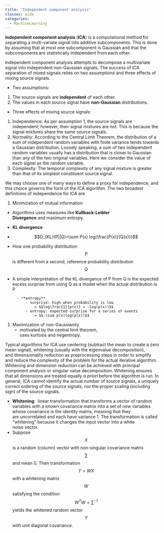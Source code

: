 ```yaml
---
title: "Independent component analysis"
classes: wide 
categories:
  - MachineLearning
---
```



**independent component analysis** (**ICA**) is a computational method for separating a multi-variate signal into additive subcomponents. This is done by assuming that at most one subcomponent is Gaussian and that the subcomponents are statistically independent from each other.

Independent component analysis attempts to decompose a multivariate signal into independent non-Gaussian signals. The success of ICA separation of mixed signals relies on two assumptions and three effects of mixing source signals.
- Two assumptions:
1. The source signals are **independent** of each other.
2. The values in each source signal have **non-Gaussian** distributions.
- Three effects of mixing source signals:
1. Independence: As per assumption 1, the source signals are independent; however, their signal mixtures are not. This is because the signal mixtures share the same source signals.
2. Normality: According to the Central Limit Theorem, the distribution of a sum of independent random variables with finite variance tends towards a Gaussian distribution. Loosely speaking, a sum of two independent random variables usually has a distribution that is closer to Gaussian than any of the two original variables. Here we consider the value of each signal as the random variable.
3. Complexity: The temporal complexity of any signal mixture is greater than that of its simplest constituent source signal.

We may choose one of many ways to define a proxy for independence, and this choice governs the form of the ICA algorithm. The two broadest definitions of independence for ICA are
1. Minimization of mutual information
- Algorithms uses measures like **Kullback-Leibler Divergence** and maximum entropy.
- **KL divergence**
- $$D_{KL}(P||Q)=\sum P(x) log(\frac{P(x)}{Q(x)})$$
- How one probability distribution $$P$$ is different from a second, reference probability distribution $$Q$$
- A simple interpretation of the KL divergence of P from Q is the expected excess surprise from using Q as a model when the actual distribution is P

        - **entropy**
            - surprise: high when probability is low
                = $$log\frac{1}{p(x)} = -log(p(x))$$
            - entropy: expected surprise for a series of events
                = $$-\sum p(x)log(p(x))$$

1.  Maximization of non-Gaussianity
    - motivated by the central limit theorem, uses kurtosis and negentropy.

Typical algorithms for ICA use centering (subtract the mean to create a zero mean signal), whitening (usually with the eigenvalue decomposition), and dimensionality reduction as preprocessing steps in order to simplify and reduce the complexity of the problem for the actual iterative algorithm. Whitening and dimension reduction can be achieved with principal component analysis or singular value decomposition. Whitening ensures that all dimensions are treated equally *a priori* before the algorithm is run. In general, ICA cannot identify the actual number of source signals, a uniquely correct ordering of the source signals, nor the proper scaling (including sign) of the source signals.
- **Whitening**:  linear transformation that transforms a vector of random variables with a known covariance matrix into a set of new variables whose covariance is the identity matrix, meaning that they are uncorrelated and each have variance 1. The transformation is called "whitening" because it changes the input vector into a white noise vector.
- Suppose $$X$$ is a random (column) vector with non-singular covariance matrix $$\sum$$ and mean 0. Then transformation $$Y = WX$$ with a whitening matrix $$W$$ satisfying the condition $$W^{T}W=\sum^{-1}$$ yields the whitened random vector $$Y$$ with unit diagonal covariance.
